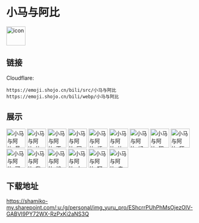 # 小马与阿比
<img src="https://emoji.shojo.cn/bili/src/小马与阿比/icon.png" width="50" height="50" alt="icon">

## 链接
Cloudflare:
```
https://emoji.shojo.cn/bili/src/小马与阿比
https://emoji.shojo.cn/bili/webp/小马与阿比
```
## 展示
<img src="https://emoji.shojo.cn/bili/src/小马与阿比/小马与阿比-最佳组合.png" width="50" height="50" alt="小马与阿比-最佳组合">
<img src="https://emoji.shojo.cn/bili/src/小马与阿比/小马与阿比-比菜.png" width="50" height="50" alt="小马与阿比-比菜">
<img src="https://emoji.shojo.cn/bili/src/小马与阿比/小马与阿比-不解.png" width="50" height="50" alt="小马与阿比-不解">
<img src="https://emoji.shojo.cn/bili/src/小马与阿比/小马与阿比-冥想.png" width="50" height="50" alt="小马与阿比-冥想">
<img src="https://emoji.shojo.cn/bili/src/小马与阿比/小马与阿比-烦.png" width="50" height="50" alt="小马与阿比-烦">
<img src="https://emoji.shojo.cn/bili/src/小马与阿比/小马与阿比-比试.png" width="50" height="50" alt="小马与阿比-比试">
<img src="https://emoji.shojo.cn/bili/src/小马与阿比/小马与阿比-好笑吗.png" width="50" height="50" alt="小马与阿比-好笑吗">
<img src="https://emoji.shojo.cn/bili/src/小马与阿比/小马与阿比-犯错.png" width="50" height="50" alt="小马与阿比-犯错">
<img src="https://emoji.shojo.cn/bili/src/小马与阿比/小马与阿比-拜拜.png" width="50" height="50" alt="小马与阿比-拜拜">
<img src="https://emoji.shojo.cn/bili/src/小马与阿比/小马与阿比-可恶.png" width="50" height="50" alt="小马与阿比-可恶">
<img src="https://emoji.shojo.cn/bili/src/小马与阿比/小马与阿比-我很好.png" width="50" height="50" alt="小马与阿比-我很好">
<img src="https://emoji.shojo.cn/bili/src/小马与阿比/小马与阿比-悄悄话.png" width="50" height="50" alt="小马与阿比-悄悄话">
<img src="https://emoji.shojo.cn/bili/src/小马与阿比/小马与阿比-大怨种.png" width="50" height="50" alt="小马与阿比-大怨种">
<img src="https://emoji.shojo.cn/bili/src/小马与阿比/小马与阿比-呵呵.png" width="50" height="50" alt="小马与阿比-呵呵">
<img src="https://emoji.shojo.cn/bili/src/小马与阿比/小马与阿比-疯比.png" width="50" height="50" alt="小马与阿比-疯比">

## 下载地址

https://shamiko-my.sharepoint.com/:u:/g/personal/img_yuru_pro/EShcrrPUhPhMsOjezOlV-GABVI9PY72WX-RzPxKi2aNS3Q